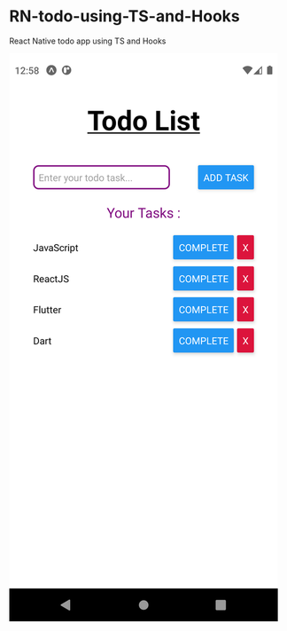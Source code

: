 # RN-todo-using-TS-and-Hooks
React Native todo app using TS and Hooks


![App ScreenShots](assets/img.png) 